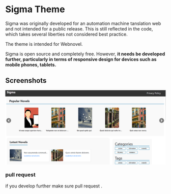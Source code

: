 # Sigma Theme

Sigma was originally developed for an automation machine tanslation web and not intended for a public release. This is still reflected in the code, which takes several liberties not considered best practice. 

The theme is intended for Webnovel.

Sigma is open source and completely free. However, **it needs be developed further, particularly in terms of responsive design for devices such as mobile phones, tablets.**

## Screenshots

<a href="alternative text"><img src="https://raw.githubusercontent.com/Sanjay5004/sigma/refs/heads/main/screenshot.png" align="middle" width="desired width" height="desired heigh"></a>

### pull request

if you develop further make sure pull request .
